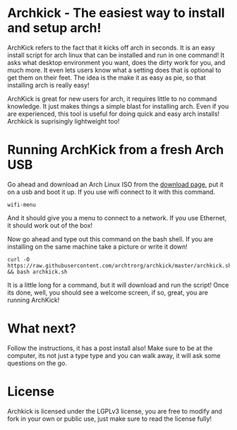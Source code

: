 # Archkick - The easiest way to install and setup arch!
ArchKick refers to the fact that it kicks off arch in seconds. It is an easy install script for arch linux that can be installed and run in one command! It asks what desktop environment you want, does the dirty work for you, and much more. It even lets users know what a setting does that is optional to get them on their feet. The idea is the make it as easy as pie, so that installing arch is really easy!

ArchKick is great for new users for arch, it requires little to no command knowledge. It just makes things a simple blast for installing arch. Even if you are experienced, this tool is useful for doing quick and easy arch installs! Archkick is suprisingly lightweight too!

# Running ArchKick from a fresh Arch USB
Go ahead and download an Arch Linux ISO from the [download page](https://www.archlinux.org/download/), put it on a usb and boot it up. If you use wifi connect to it with this command.

    wifi-menu

And it should give you a menu to connect to a network. If you use Ethernet, it should work out of the box!

Now go ahead and type out this command on the bash shell. If you are installing on the same machine take a picture or write it down!

    curl -O https://raw.githubusercontent.com/archtrorg/archkick/master/archkick.sh && bash archkick.sh

It is a little long for a command, but it will download and run the script! Once its done, well, you should see a welcome screen, if so, great, you are running ArchKick!

# What next?
Follow the instructions, it has a post install also! Make sure to be at the computer, its not just a type type and you can walk away, it will ask some questions on the go.

# License
Archkick is licensed under the LGPLv3 license, you are free to modify and fork in your own or public use, just make sure to read the license fully!
